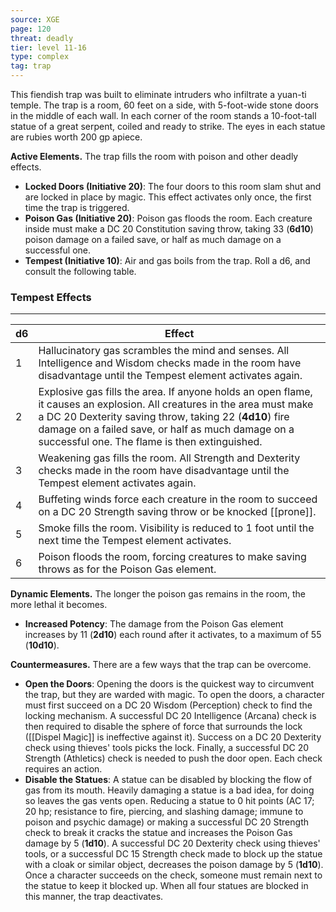 ```yaml
---
source: XGE
page: 120
threat: deadly
tier: level 11-16
type: complex
tag: trap
---
```

This fiendish trap was built to eliminate intruders who infiltrate a yuan-ti temple. The trap is a room, 60 feet on a side, with 5-foot-wide stone doors in the middle of each wall. In each corner of the room stands a 10-foot-tall statue of a great serpent, coiled and ready to strike. The eyes in each statue are rubies worth 200 gp apiece.

**Active Elements.** The trap fills the room with poison and other deadly effects.

- **Locked Doors (Initiative 20)**: The four doors to this room slam shut and are locked in place by magic. This effect activates only once, the first time the trap is triggered.
- **Poison Gas (Initiative 20)**: Poison gas floods the room. Each creature inside must make a DC 20 Constitution saving throw, taking 33 (**6d10**) poison damage on a failed save, or half as much damage on a successful one.
- **Tempest (Initiative 10)**: Air and gas boils from the trap. Roll a d6, and consult the following table.
### Tempest Effects
---
|d6|Effect|
|---|-----------|
|1|Hallucinatory gas scrambles the mind and senses. All Intelligence and Wisdom checks made in the room have disadvantage until the Tempest element activates again.|
|2|Explosive gas fills the area. If anyone holds an open flame, it causes an explosion. All creatures in the area must make a DC 20 Dexterity saving throw, taking 22 (**4d10**) fire damage on a failed save, or half as much damage on a successful one. The flame is then extinguished.|
|3|Weakening gas fills the room. All Strength and Dexterity checks made in the room have disadvantage until the Tempest element activates again.|
|4|Buffeting winds force each creature in the room to succeed on a DC 20 Strength saving throw or be knocked [[prone]].|
|5|Smoke fills the room. Visibility is reduced to 1 foot until the next time the Tempest element activates.|
|6|Poison floods the room, forcing creatures to make saving throws as for the Poison Gas element.|


**Dynamic Elements.** The longer the poison gas remains in the room, the more lethal it becomes.

- **Increased Potency**: The damage from the Poison Gas element increases by 11 (**2d10**) each round after it activates, to a maximum of 55 (**10d10**).

**Countermeasures.** There are a few ways that the trap can be overcome.

- **Open the Doors**: Opening the doors is the quickest way to circumvent the trap, but they are warded with magic. To open the doors, a character must first succeed on a DC 20 Wisdom (Perception) check to find the locking mechanism. A successful DC 20 Intelligence (Arcana) check is then required to disable the sphere of force that surrounds the lock ([[Dispel Magic]] is ineffective against it). Success on a DC 20 Dexterity check using thieves' tools picks the lock. Finally, a successful DC 20 Strength (Athletics) check is needed to push the door open. Each check requires an action.
- **Disable the Statues**: A statue can be disabled by blocking the flow of gas from its mouth. Heavily damaging a statue is a bad idea, for doing so leaves the gas vents open. Reducing a statue to 0 hit points (AC 17; 20 hp; resistance to fire, piercing, and slashing damage; immune to poison and psychic damage) or making a successful DC 20 Strength check to break it cracks the statue and increases the Poison Gas damage by 5 (**1d10**). A successful DC 20 Dexterity check using thieves' tools, or a successful DC 15 Strength check made to block up the statue with a cloak or similar object, decreases the poison damage by 5 (**1d10**). Once a character succeeds on the check, someone must remain next to the statue to keep it blocked up. When all four statues are blocked in this manner, the trap deactivates.

